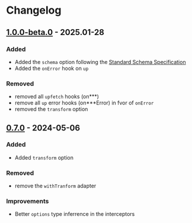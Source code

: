 # Changelog

## [1.0.0-beta.0](https://github.com/L-Blondy/tw-colors/compare/v1.0.0-beta.0...v0.7.0) - 2025.01-28

### Added

- Added the `schema` option following the [Standard Schema Specification](https://github.com/standard-schema/standard-schema)
- Added the `onError` hook on `up`

### Removed

- removed all `upfetch` hooks (on\*\*\*)
- remove all `up` error hooks (on\*\*\*Error) in fvor of `onError`
- removed the `transform` option

## [0.7.0](https://github.com/L-Blondy/tw-colors/compare/v0.7.0...v0.6.0) - 2024-05-06

### Added

- Added `transform` option

### Removed

- remove the `withTranform` adapter

### Improvements

- Better `options` type inferrence in the interceptors
